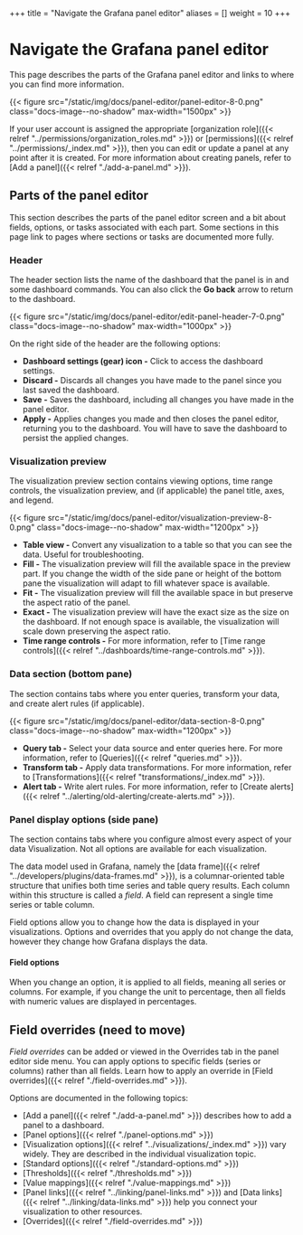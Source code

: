 +++
title = "Navigate the Grafana panel editor"
aliases = []
weight = 10
+++

# Navigate the Grafana panel editor

This page describes the parts of the Grafana panel editor and links to where you can find more information.

{{< figure src="/static/img/docs/panel-editor/panel-editor-8-0.png" class="docs-image--no-shadow" max-width="1500px" >}}

If your user account is assigned the appropriate [organization role]({{< relref "../permissions/organization_roles.md" >}}) or [permissions]({{< relref "../permissions/_index.md" >}}), then you can edit or update a panel at any point after it is created. For more information about creating panels, refer to [Add a panel]({{< relref "./add-a-panel.md" >}}).

## Parts of the panel editor

This section describes the parts of the panel editor screen and a bit about fields, options, or tasks associated with each part. Some sections in this page link to pages where sections or tasks are documented more fully.

### Header

The header section lists the name of the dashboard that the panel is in and some dashboard commands. You can also click the **Go back** arrow to return to the dashboard.

{{< figure src="/static/img/docs/panel-editor/edit-panel-header-7-0.png" class="docs-image--no-shadow" max-width="1000px" >}}

On the right side of the header are the following options:

- **Dashboard settings (gear) icon -** Click to access the dashboard settings.
- **Discard -** Discards all changes you have made to the panel since you last saved the dashboard.
- **Save -** Saves the dashboard, including all changes you have made in the panel editor.
- **Apply -** Applies changes you made and then closes the panel editor, returning you to the dashboard. You will have to save the dashboard to persist the applied changes.

### Visualization preview

The visualization preview section contains viewing options, time range controls, the visualization preview, and (if applicable) the panel title, axes, and legend.

{{< figure src="/static/img/docs/panel-editor/visualization-preview-8-0.png" class="docs-image--no-shadow" max-width="1200px" >}}

- **Table view -** Convert any visualization to a table so that you can see the data. Useful for troubleshooting.
- **Fill -** The visualization preview will fill the available space in the preview part. If you change the width of the side pane or height of the bottom pane the visualization will adapt to fill whatever space is available.
- **Fit -** The visualization preview will fill the available space in but preserve the aspect ratio of the panel.
- **Exact -** The visualization preview will have the exact size as the size on the dashboard. If not enough space is available, the visualization will scale down preserving the aspect ratio.
- **Time range controls -** For more information, refer to [Time range controls]({{< relref "../dashboards/time-range-controls.md" >}}).

### Data section (bottom pane)

The section contains tabs where you enter queries, transform your data, and create alert rules (if applicable).

{{< figure src="/static/img/docs/panel-editor/data-section-8-0.png" class="docs-image--no-shadow" max-width="1200px" >}}

- **Query tab -** Select your data source and enter queries here. For more information, refer to [Queries]({{< relref "queries.md" >}}).
- **Transform tab -** Apply data transformations. For more information, refer to [Transformations]({{< relref "transformations/_index.md" >}}).
- **Alert tab -** Write alert rules. For more information, refer to [Create alerts]({{< relref "../alerting/old-alerting/create-alerts.md" >}}).

### Panel display options (side pane)

The section contains tabs where you configure almost every aspect of your data Visualization. Not all options are available for each visualization.

The data model used in Grafana, namely the [data frame]({{< relref "../developers/plugins/data-frames.md" >}}), is a columnar-oriented table structure that unifies both time series and table query results. Each column within this structure is called a _field_. A field can represent a single time series or table column.

Field options allow you to change how the data is displayed in your visualizations. Options and overrides that you apply do not change the data, however they change how Grafana displays the data.

#### Field options

When you change an option, it is applied to all fields, meaning all series or columns. For example, if you change the unit to percentage, then all fields with numeric values are displayed in percentages.

## Field overrides (need to move)

_Field overrides_ can be added or viewed in the Overrides tab in the panel editor side menu. You can apply options to specific fields (series or columns) rather than all fields. Learn how to apply an override in [Field overrides]({{< relref "./field-overrides.md" >}}).

Options are documented in the following topics:

- [Add a panel]({{< relref "./add-a-panel.md" >}}) describes how to add a panel to a dashboard.
- [Panel options]({{< relref "./panel-options.md" >}})
- [Visualization options]({{< relref "../visualizations/_index.md" >}}) vary widely. They are described in the individual visualization topic.
- [Standard options]({{< relref "./standard-options.md" >}})
- [Thresholds]({{< relref "./thresholds.md" >}})
- [Value mappings]({{< relref "./value-mappings.md" >}})
- [Panel links]({{< relref "../linking/panel-links.md" >}}) and [Data links]({{< relref "../linking/data-links.md" >}}) help you connect your visualization to other resources.
- [Overrides]({{< relref "./field-overrides.md" >}})
